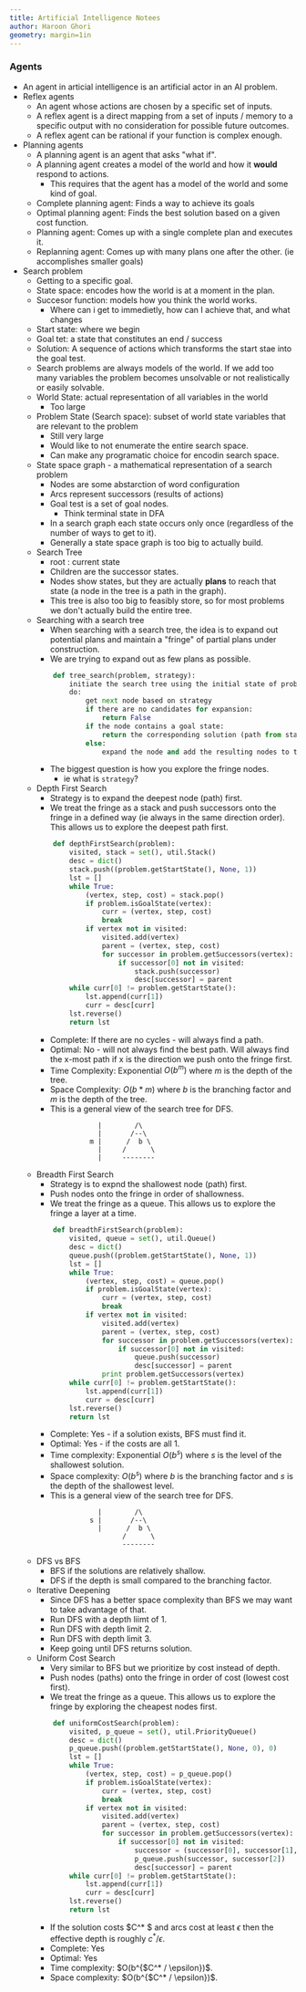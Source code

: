 ```yaml
---
title: Artificial Intelligence Notees
author: Haroon Ghori
geometry: margin=1in
---
```


### Agents
- An agent in articial intelligence is an artificial actor in an AI problem. 
- Reflex agents 
	- An agent whose actions are chosen by a specific set of inputs. 
	- A reflex agent is a direct mapping from a set of inputs / memory to a specific output with no consideration for possible future outcomes. 
	- A reflex agent can be rational if your function is complex enough. 
- Planning agents 
	- A planning agent is an agent that asks "what if". 
	- A planning agent creates a model of the world and how it __would__ respond to actions.
		- This requires that the agent has a model of the world and some kind of goal. 
	- Complete planning agent: Finds a way to achieve its goals
	- Optimal planning agent: Finds the best solution based on a given cost function. 
	- Planning agent: Comes up with a single complete plan and executes it.
	- Replanning agent: Comes up with many plans one after the other. (ie accomplishes smaller goals)
- Search problem 
	- Getting to a specific goal.
	- State space: encodes how the world is at a moment in the plan. 
	- Succesor function: models how you think the world works. 
		- Where can i get to immedietly, how can I achieve that, and what changes
	- Start state: where we begin 
	- Goal tet: a state that constitutes an end / success
	- Solution: A sequence of actions which transforms the start stae into the goal test. 
	- Search problems are always models of the world. If we add too many variables the problem becomes unsolvable or not realistically or easily solvable. 
 	- World State: actual representation of all variables in the world 
 		- Too large 
 	- Problem State (Search space): subset of world state variables that are relevant to the problem 
 		- Still very large
 		- Would like to not enumerate the entire search space.
 		- Can make any programatic choice for encodin search space. 
 	- State space graph - a mathematical representation of a search problem
 		- Nodes are some abstarction of word configuration
 		- Arcs represent successors (results of actions)
 		- Goal test is a set of goal nodes.
 			- Think terminal state in DFA 
 		- In a search graph each state occurs only once (regardless of the number of ways to get to it). 
 		- Generally a state space graph is too big to actually build. 
 	- Search Tree 
 		- root : current state 
 		- Children are the successor states. 
 		- Nodes show states, but they are actually __plans__ to reach that state (a node in the tree is a path in the graph). 
 		- This tree is also too big to feasibly store, so for most problems we don't actually build the entire tree. 
 	- Searching with a search tree
 		- When searching with a search tree, the idea is to expand out potential plans and maintain a "fringe" of partial plans under construction. 
 		- We are trying to expand out as few plans as possible.
 		```Python
 			def tree_search(problem, strategy):
 				initiate the search tree using the initial state of problem
 				do:
 					get next node based on strategy
 					if there are no candidates for expansion:
 						return False
 					if the node contains a goal state:
 						return the corresponding solution (path from start to node)
 					else:
 						expand the node and add the resulting nodes to the search tree
 		```
 		- The biggest question is how you explore the fringe nodes.
 			- ie what is `strategy`?
 	- Depth First Search
 		- Strategy is to expand the deepest node (path) first. 
 		- We treat the fringe as a stack and push successors onto the fringe in a defined way (ie always in the same direction order). This allows us to explore the deepest path first.  
 		```Python 
 			def depthFirstSearch(problem):
			    visited, stack = set(), util.Stack()
			    desc = dict()
			    stack.push((problem.getStartState(), None, 1))
			    lst = []
			    while True:
			        (vertex, step, cost) = stack.pop()
			        if problem.isGoalState(vertex):
			            curr = (vertex, step, cost)
			            break
			        if vertex not in visited:
			            visited.add(vertex)
			            parent = (vertex, step, cost)
			            for successor in problem.getSuccessors(vertex):
			                if successor[0] not in visited:
			                    stack.push(successor)
			                    desc[successor] = parent
			    while curr[0] != problem.getStartState():
			        lst.append(curr[1])
			        curr = desc[curr]
			    lst.reverse()
			    return lst
 		```
 		- Complete: If there are no cycles - will always find a path. 
 		- Optimal: No - will not always find the best path. Will always find the x-most path if x is the direction we push onto the fringe first. 
 		- Time Complexity: Exponential $O(b^m)$ where $m$ is the depth of the tree. 
 		- Space Complexity: $O(b * m)$ where $b$ is the branching factor and $m$ is the depth of the tree. 
 		- This is a general view of the search tree for DFS.
 		```
                       |        /\
                       |       /--\
                     m |      /  b \
                       |     /      \
                       |     --------
 		```
 	- Breadth First Search 
 		- Strategy is to expnd the shallowest node (path) first.
 		- Push nodes onto the fringe in order of shallowness. 
 		- We treat the fringe as a queue. This allows us to explore the fringe a layer at a time. 
 		```Python
 			def breadthFirstSearch(problem):
			    visited, queue = set(), util.Queue()
			    desc = dict()
			    queue.push((problem.getStartState(), None, 1))
			    lst = []
			    while True:
			        (vertex, step, cost) = queue.pop()
			        if problem.isGoalState(vertex):
			            curr = (vertex, step, cost)
			            break
			        if vertex not in visited:
			            visited.add(vertex)
			            parent = (vertex, step, cost)
			            for successor in problem.getSuccessors(vertex):
			                if successor[0] not in visited:
			                    queue.push(successor)
			                    desc[successor] = parent
			            print problem.getSuccessors(vertex)
			    while curr[0] != problem.getStartState():
			        lst.append(curr[1])
			        curr = desc[curr]
			    lst.reverse()
			    return lst
 		```
 		- Complete: Yes - if a solution exists, BFS must find it. 
 		- Optimal: Yes - if the costs are all 1. 
 		- Time complexity: Exponential $O(b^s)$ where $s$ is the level of the shallowest solution. 
 		- Space complexity: $O(b^s)$ where $b$ is the branching factor and $s$ is the depth of the shallowest level. 
 		- This is a general view of the search tree for DFS.
 		```
                       |        /\
                     s |       /--\
                       |      /  b \
                             /      \
                             --------
 		```
 	- DFS vs BFS 
 		- BFS if the solutions are relatively shallow.
 		- DFS if the depth is small compared to the branching factor. 
 	- Iterative Deepening
 		- Since DFS has a better space complexity than BFS we may want to take advantage of that. 
 		- Run DFS with a depth liimt of 1.
 		- Run DFS with depth limit 2.
 		- Run DFS with depth limit 3.
 		- Keep going until DFS returns solution. 
 	- Uniform Cost Search 
 		- Very similar to BFS but we prioritize by cost instead of depth.
 		- Push nodes (paths) onto the fringe in order of cost (lowest cost first). 
 		- We treat the fringe as a queue. This allows us to explore the fringe by exploring the cheapest nodes first. 
 		```Python
 			def uniformCostSearch(problem):
			    visited, p_queue = set(), util.PriorityQueue()
			    desc = dict()
			    p_queue.push((problem.getStartState(), None, 0), 0)
			    lst = []
			    while True:
			        (vertex, step, cost) = p_queue.pop()
			        if problem.isGoalState(vertex):
			            curr = (vertex, step, cost)
			            break
			        if vertex not in visited:
			            visited.add(vertex)
			            parent = (vertex, step, cost)
			            for successor in problem.getSuccessors(vertex):
			                if successor[0] not in visited:
			                    successor = (successor[0], successor[1], successor[2] + cost)
			                    p_queue.push(successor, successor[2])
			                    desc[successor] = parent
			    while curr[0] != problem.getStartState():
			        lst.append(curr[1])
			        curr = desc[curr]
			    lst.reverse()
			    return lst
 		```
 		- If the solution costs $C^* $ and arcs cost at least $\epsilon$ then the effective depth is roughly $c^* / \epsilon$. 
 		- Complete: Yes
 		- Optimal: Yes
 		- Time complexity: $O(b^{$C^* / \epsilon})$. 
 		- Space complexity: $O(b^{$C^* / \epsilon})$. 










